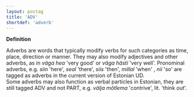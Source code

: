 ```yaml
---
layout: postag
title: 'ADV'
shortdef: 'adverb'
---
```


<b>Definition</b>

Adverbs are words that typically modify verbs for such categories as time, place, direction or manner. They may also modify adjectives and other adverbs, as in <i>väga hea</i> 'very good' or <i>väga hästi</i> 'very well'.
Pronominal adverbs, e.g. <i>siin</i> 'here', <i>seal</i> 'there', <i>siis</i> 'then', <i>millal</i> 'when' , <i>nii</i> 'so' are tagged as adverbs in the current version of Estonian UD.<br/>
Some adverbs may also function as verbal particles in Estonian, they are still tagged ADV and not PART, e.g. <i>välja mõtlema</i> 'contrive', lit. 'think out'.
